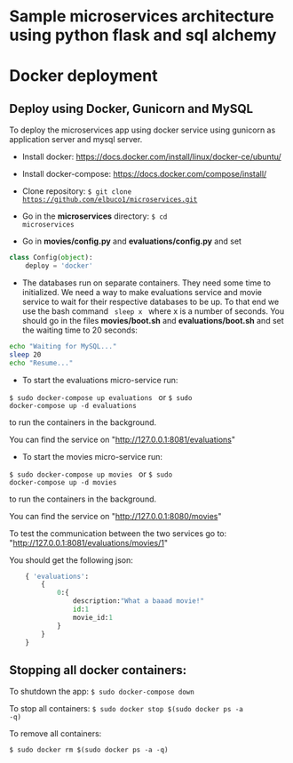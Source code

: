 # Sample microservices architecture using python flask and sql alchemy

# Docker deployment
## Deploy using Docker, Gunicorn and MySQL
To deploy the microservices app using docker service using  gunicorn as application server
and mysql server. 
* Install docker: https://docs.docker.com/install/linux/docker-ce/ubuntu/
* Install docker-compose: https://docs.docker.com/compose/install/

* Clone repository: <code>$ git clone https://github.com/elbuco1/microservices.git</code>
* Go in the **microservices** directory: <code>$ cd microservices</code>
* Go in **movies/config.py** and **evaluations/config.py** and set
```python
class Config(object):
    deploy = 'docker'
```

* The databases run on separate containers. They need some time to initialized. We need a
way to make evaluations service and movie service to wait for their respective databases
to be up. To that end we use the bash command <code> sleep x </code> where x is a number of 
seconds. You should go in the files **movies/boot.sh** and **evaluations/boot.sh** and set 
the waiting time to 20 seconds:
```bash
echo "Waiting for MySQL..."
sleep 20
echo "Resume..."
```

* To start the evaluations micro-service run:

<code>$ sudo docker-compose up evaluations </code>
or 
<code>$ sudo docker-compose up -d evaluations </code> 

to run the containers in the background.

You can find the service on "http://127.0.0.1:8081/evaluations"

* To start the movies micro-service run:

<code>$ sudo docker-compose up movies </code>
or 
<code>$ sudo docker-compose up -d movies </code> 

to run the containers in the background.

You can find the service on "http://127.0.0.1:8080/movies"

To test the communication between the two services go to: "http://127.0.0.1:8081/evaluations/movies/1"

You should get the following json:

```python
    { 'evaluations':
        {
            0:{
                description:"What a baaad movie!"
                id:1
                movie_id:1
            }
        }	
    }
```


## Stopping all docker containers:

To shutdown the app:
<code>$ sudo docker-compose down</code> 

To stop all containers:
<code>$ sudo docker stop $(sudo docker ps -a -q)</code> 

To remove all containers:

<code>$ sudo docker rm $(sudo docker ps -a -q)</code> 



